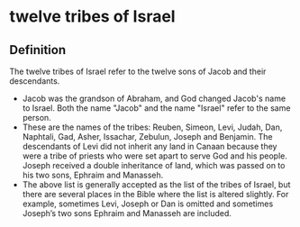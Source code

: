 # twelve tribes of Israel

## Definition

The twelve tribes of Israel refer to the twelve sons of Jacob and their descendants.

* Jacob was the grandson of Abraham, and God changed Jacob's name to Israel. Both the name "Jacob" and the name "Israel" refer to the same person.
* These are the names of the tribes: Reuben, Simeon, Levi, Judah, Dan, Naphtali, Gad, Asher, Issachar, Zebulun, Joseph and Benjamin. The descendants of Levi did not inherit any land in Canaan because they were a tribe of priests who were set apart to serve God and his people. Joseph received a double inheritance of land, which was passed on to his two sons, Ephraim and Manasseh.
* The above list is generally accepted as the list of the tribes of Israel, but there are several places in the Bible where the list is altered slightly. For example, sometimes Levi, Joseph or Dan is omitted and sometimes Joseph’s two sons Ephraim and Manasseh are included.